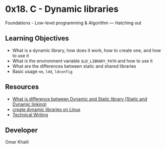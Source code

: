 # 0x18. C - Dynamic libraries
Foundations - Low-level programming & Algorithm ― Hatching out

## Learning Objectives
* What is a dynamic library, how does it work, how to create one, and how to use it
* What is the environment variable ```$LD_LIBRARY_PATH``` and how to use it
* What are the differences between static and shared libraries
* Basic usage ```nm```, ```ldd```, ```ldconfig```

## Resources
* [What is difference between Dynamic and Static library (Static and Dynamic linking)](https://www.youtube.com/watch?v=eW5he5uFBNM)
* [create dynamic libraries on Linux](https://www.google.com/search?q=linux+create+dynamic+library&cad=h)
* [Technical Writing](https://students-support.hbtn.io/hc/en-us/articles/360023750254?flash_digest=8f6be0f70a35587d3745bab5b478bd319a484493)

## Developer
Omar Khalil
